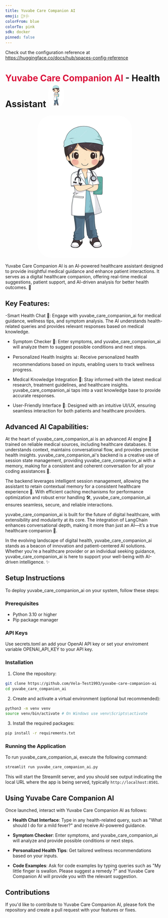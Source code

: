 ```yaml
---
title: Yuvabe Care Companion AI
emoji: 👨‍⚕️🩺
colorFrom: blue
colorTo: pink
sdk: docker
pinned: false
---
```


Check out the configuration reference at https://huggingface.co/docs/hub/spaces-config-reference

<h1><span style="color: crimson;">Yuvabe Care Companion AI</span> - Health Assistant <img src="src\frontend\images\page_icon.jpg" alt="Streamlit logo" width="50" style="border-radius: 25px;"/></h1>

<p align="center">
  <img src="src\frontend\images\page_icon.jpg" alt="Yuvabe Care Companion AI image" width="300" style="border-radius: 45px;"/>
</p>

Yuvabe Care Companion AI is an AI-powered healthcare assistant designed to provide insightful medical guidance and enhance patient interactions. It serves as a digital healthcare companion, offering real-time medical suggestions, patient support, and AI-driven analysis for better health outcomes. 🚀

## Key Features:

-Smart Health Chat 💬: Engage with yuvabe_care_companion_ai for medical guidance, wellness tips, and symptom analysis. The AI understands health-related queries and provides relevant responses based on medical knowledge.

- Symptom Checker 🏥: Enter symptoms, and yuvabe_care_companion_ai will analyze them to suggest possible conditions and next steps.

- Personalized Health Insights 📊: Receive personalized health recommendations based on inputs, enabling users to track wellness progress.

- Medical Knowledge Integration 📜: Stay informed with the latest medical research, treatment guidelines, and healthcare insights. yuvabe_care_companion_ai taps into a vast knowledge base to provide accurate responses.


- User-Friendly Interface 🎨: Designed with an intuitive UI/UX, ensuring seamless interaction for both patients and healthcare providers.


## Advanced AI Capabilities:

At the heart of yuvabe_care_companion_ai is an advanced AI engine 🤖 trained on reliable medical sources, including healthcare databases. It understands context, maintains conversational flow, and provides precise health insights.
yuvabe_care_companion_ai's backend is a creative use of session state management, providing yuvabe_care_companion_ai with a memory, making for a consistent and coherent conversation for all your coding assistances 🧠.

The backend leverages intelligent session management, allowing the assistant to retain contextual memory for a consistent healthcare experience 🧠.
With efficient caching mechanisms for performance optimization and robust error handling 🛠️, yuvabe_care_companion_ai ensures seamless, secure, and reliable interactions.

yuvabe_care_companion_ai is built for the future of digital healthcare, with extensibility and modularity at its core. The integration of LangChain enhances conversational depth, making it more than just an AI—it’s a true healthcare companion 🤝.

In the evolving landscape of digital health, yuvabe_care_companion_ai stands as a beacon of innovation and patient-centered AI solutions. Whether you're a healthcare provider or an individual seeking guidance, yuvabe_care_companion_ai is here to support your well-being with AI-driven intelligence. ✨

## Setup Instructions

To deploy yuvabe_care_companion_ai on your system, follow these steps:
### Prerequisites

- Python 3.10 or higher
- Pip package manager

### API Keys

Use secrets.toml an add your OpenAI API key or set your enviroment variable OPENAI_API_KEY to your API key.

### Installation

1. Clone the repository:

```bash
git clone https://github.com/Vela-Test1993/yuvabe-care-companion-ai
cd yuvabe_care_companion_ai
```

2. Create and activate a virtual environment (optional but recommended):
```bash
python3 -m venv venv
source venv/bin/activate # On Windows use venv\Scripts\activate
```

3. Install the required packages:

```bash
pip install -r requirements.txt
```

### Running the Application

To run yuvabe_care_companion_ai, execute the following command:

```bash
streamlit run yuvabe_care_companion_ai.py
```

This will start the Streamlit server, and you should see output indicating the local URL where the app is being served, typically `http://localhost:8501`.

## Using Yuvabe Care Companion AI

Once launched, interact with Yuvabe Care Companion AI as follows:

- **Health Chat Interface**: Type in any health-related query, such as "What should I do for a mild fever?" and receive AI-powered guidance.

- **Symptom Checker**: Enter symptoms, and yuvabe_care_companion_ai will analyze and provide possible conditions or next steps.

- **Personalized Health Tips**: Get tailored wellness recommendations based on your inputs.

- **Code Examples**: Ask for code examples by typing queries such as "My little finger is swallon. Please suggest a remedy ?" and Yuvabe Care Companion AI will provide you with the relevant suggestion.


## Contributions

If you'd like to contribute to Yuvabe Care Companion AI, please fork the repository and create a pull request with your features or fixes.
